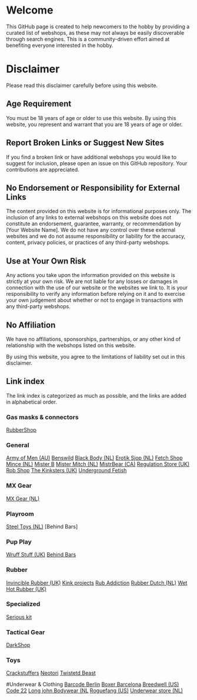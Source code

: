 # Welcome

This GitHub page is created to help newcomers to the hobby by providing a curated list of webshops, as these may not always be easily discoverable through search engines. This is a community-driven effort aimed at benefiting everyone interested in the hobby.

# Disclaimer

Please read this disclaimer carefully before using this website.

## Age Requirement

You must be 18 years of age or older to use this website. By using this website, you represent and warrant that you are 18 years of age or older.

## Report Broken Links or Suggest New Sites

If you find a broken link or have additional webshops you would like to suggest for inclusion, please open an issue on this GitHub repository. Your contributions are appreciated.

## No Endorsement or Responsibility for External Links

The content provided on this website is for informational purposes only. The inclusion of any links to external webshops on this website does not constitute an endorsement, guarantee, warranty, or recommendation by [Your Website Name]. We do not have any control over these external websites and we do not assume responsibility or liability for the accuracy, content, privacy policies, or practices of any third-party webshops.

## Use at Your Own Risk

Any actions you take upon the information provided on this website is strictly at your own risk. We are not liable for any losses or damages in connection with the use of our website or the websites we link to. It is your responsibility to verify any information before relying on it and to exercise your own judgement about whether or not to engage in transactions with any third-party webshops.

## No Affiliation

We have no affiliations, sponsorships, partnerships, or any other kind of relationship with the webshops listed on this website.

By using this website, you agree to the limitations of liability set out in this disclaimer.

## Link index
The link index is categorized as much as possible, and the links are added in alphabetical order.

### Gas masks & connectors
[RubberShop](https://rubbershop.net/)

### General
[Army of Men (AU)](https://armyofmen.com/)
[Benswild](https://benswild.com/)
[Black Body (NL)](https://www.blackbody.nl/)
[Erotik Sjop (NL)](https://erotik-sjop.com/)
[Fetch Shop](https://www.fetchshop.co.uk/)
[Mince (NL)](https://www.mince.nl/)
[Mister B](https://www.misterb.com/)
[Mister Mitch (NL)](https://www.mistermitch.nl/)
[MistrBear (CA)](https://mistrbear.com/)
[Regulation Store (UK)](https://regulation.store/)
[Rob Shop](https://www.rob.eu/)
[The Kinksters (UK)](https://thekinksters.co.uk/)
[Underground Fetish](https://www.underground-fetish.com/)

### MX Gear
[MX Gear (NL)](https://mx-deals.nl/)

### Playroom
[Steel Toys (NL)](https://steeltoys.nl/)
[Behind Bars]

### Pup Play
[Wruff Stuff (UK)](https://wruffstuff.com/)
[Behind Bars](https://bhndbars.com/)


### Rubber
[Invincible Rubber (UK)](https://www.invinciblerubber.com/)
[Kink projects](https://www.kinkprojects.com/)
[Rub Addiction](https://www.rubaddiction.com/)
[Rubber Dutch (NL)](https://www.rubberdutch.com/)
[Wet Hot Rubber (UK)](https://wethot.co.uk/)

### Specialized

[Serious kit](https://www.seriouskitshop.com)

### Tactical Gear
[DarkShop](https://www.darkshop.nl/)

### Toys
[Crackstuffers](https://crackstuffers.com/)
[Neotori](https://neotori.com/)
[Twistetd Beast](https://twistedbeaststore.eu/)

#Underwear & Clothing
[Barcode Berlin](https://store.barcodeberlin.com/)
[Boxer Barcelona](https://boxerbarcelona.com/)
[Breedwell (US)](https://breedwell.com/)
[Code 22](https://www.code22.eu/)
[Long john Bodywear (NL](https://www.longjohnbodywear.nl/)
[Roguefang (US)](https://www.roguefang.com/)
[Underwear store (NL)](https://www.underwear-store.nl/)




